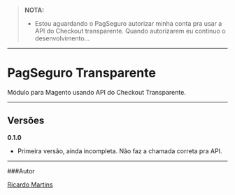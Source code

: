 > **NOTA:**
> 
> - Estou aguardando o PagSeguro autorizar minha conta pra usar a API do Checkout transparente. Quando autorizarem eu continuo o desenvolvimento...


----------
PagSeguro Transparente
=====================

Módulo para Magento usando API do Checkout Transparente.

----------


Versões
---------

**0.1.0** 

- Primeira versão, ainda incompleta. Não faz a chamada correta pra API.

-------------

###Autor

[Ricardo Martins][1]


  [1]: ricardomartins.net.br